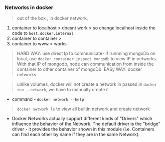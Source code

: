 ### Networks in docker

> out of the box , in docker network, 
1. container to localhost > doesnt work > so change localhost inside the code to `host.docker.internal`
1. container to container > 
1. container to www > works

> HARD WAY: use direct Ip to communicate- if runnning mongoDb on local, use `docker container inspect mongodb` to view IP in networks. With that IP of mongodb, node can communication from inside the container to other container of mongoDb.
> EASy WAY: docker networks

> unlike volumes, docker will not create a network in passed in `docker run --network`, we have to manually create it
- command - `docker network --help`
> `docker nwtwork ls` to view all builtin network and create network
- Docker Networks actually support different kinds of "Drivers" which influence the behavior of the Network.
The default driver is the "bridge" driver - it provides the behavior shown in this module (i.e. Containers can find each other by name if they are in the same Network).